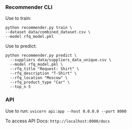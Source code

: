 ### Recommender CLI

Use to train:

```shell
python recommender.py train \             
--dataset data/combined_dataset.csv \       
--model rfq_model.pkl
```

Use to predict:

```shell
python recommender.py predict \           
  --suppliers data/suppliers_data_unique.csv \
  --model rfq_model.pkl \
  --rfq_title "Request: Shirt" \
  --rfq_description "T-Shirt" \
  --rfq_location "Moscow" \
  --rfq_product_type "Car" \
  --top_n 5
```

### API

Use to run: `uvicorn api:app --host 0.0.0.0 --port 8000`

To access API Docs: `http://localhost:8000/docs`